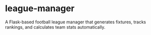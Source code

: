 # league-manager
A Flask-based football league manager that generates fixtures, tracks rankings, and calculates team stats automatically.
